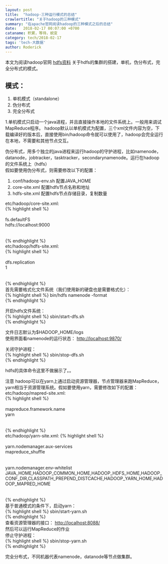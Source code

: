 ```yaml
---
layout: post
title:  "hadoop-三种运行模式的总结"
crawlertitle: "关于hadoop的三种模式"
summary: "在apache官网阅读hadoop的三种模式之后的总结"
date:   2018-02-17 00:07:00 +0700
cataname: 积累，等待，蜕变
category: tech/2018-02-17
tags: 'tech-大数据'
author: Roderick
---
```

本文为阅读hadoop官网 [hdfs资料](http://hadoop.apache.org/docs/current/hadoop-project-dist/hadoop-common/SingleCluster.html "hdfs资料") 关于hdfs的集群的搭建，单机，伪分布式，完全分布式的模式。


## 模式： ##
1. 单机模式（standalone）  
2. 伪分布式  
3. 完全分布式  

1.单机模式只启动一个java进程，并且直接操作本地的文件系统上。一般用来调试MapReduce程序。
hadoop默认以单机模式为配置，三个xml文件内容为空，下载编译好的版本后，直接使用bin/hadoop命令就可以使用了，hadoop会完全运行在本地，不需要和其他节点交互。  

伪分布式，用多个独立的java进程来运行hadoop的守护进程，比如namenode，datanode，jobtracker，tasktracker，secondarynamenode。运行在hadoop的文件系统上（hdfs）  
假如要使用伪分布式，则需要修改以下的配置：  
1. conf/hadoop-env.sh 配置JAVA_HOME  
2. core-site.xml 配置hdfs节点名称和地址  
3. hdfs-site.xml 配置hdfs节点存储目录，复制数量  

etc/hadoop/core-site.xml:  
{% highlight shell %}
<configuration>  
    <property>  
        <name>fs.defaultFS</name>  
        <value>hdfs://localhost:9000</value>  
    </property>  
</configuration>  
{% endhighlight %}  
etc/hadoop/hdfs-site.xml:  
{% highlight shell %}
<configuration>  
    <property>  
        <name>dfs.replication</name>  
        <value>1</value>  
    </property>  
</configuration>  
{% endhighlight %}  
首先需要格式化文件系统（我们使用新的硬盘也是需要格式化）：  
{% highlight shell %}
bin/hdfs namenode -format  
{% endhighlight %}  

开启hdfs文件系统：  
{% highlight shell %}
sbin/start-dfs.sh  
{% endhighlight %}  

文件日志默认为$HADOOP_HOME/logs  
使用界面看namenode的运行状态： [http://localhost:9870/](http://localhost:9870/ "http://localhost:9870/")  

关闭守护进程：  
{% highlight shell %}
sbin/stop-dfs.sh  
{% endhighlight %}  

hdfs的具体命令这里不做展示了。。

注意
hadoop可以在yarn上通过启动资源管理器，节点管理器来跑MapReduce，yarn相当于资源管理系统。假如要使用yarn，需要修改如下的配置：  
etc/hadoop/mapred-site.xml:  
{% highlight shell %}
<configuration>  
	<property>  
		<name>mapreduce.framework.name</name>  
		<value>yarn</value>  
	</property>  
</configuration>  
{% endhighlight %}   
etc/hadoop/yarn-site.xml:
{% highlight shell %}
<configuration>  
	<property>  
		<name>yarn.nodemanager.aux-services</name>  
		<value>mapreduce_shuffle</value>  
	</property>  
	<property>  
		<name>yarn.nodemanager.env-whitelist</name>  
		<value>JAVA_HOME,HADOOP_COMMON_HOME,HADOOP_HDFS_HOME,HADOOP_CONF_DIR,CLASSPATH_PREPEND_DISTCACHE,HADOOP_YARN_HOME,HADOOP_MAPRED_HOME</value>  
	</property>  
</configuration>  
{% endhighlight %}   
基于普通模式的条件下，启动yarn：  
{% highlight shell %}
sbin/start-yarn.sh  
{% endhighlight %}   
查看资源管理器的接口： [http://localhost:8088/](http://localhost:8088/ "http://localhost:8088/")  
然后可以运行MapReduce的作业  
停止守护进程：  
{% highlight shell %}
sbin/stop-yarn.sh  
{% endhighlight %}   

完全分布式，不同机器代表namenode，datanode等节点做集群。   